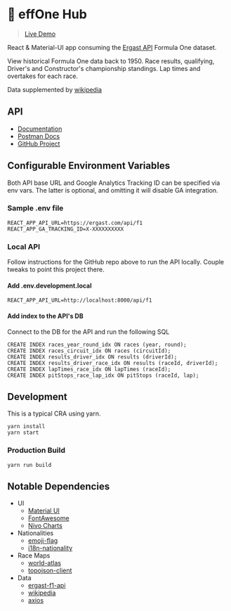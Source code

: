 # 🏁 effOne Hub

> [Live Demo](https://effonehub.com/)

React & Material-UI app consuming the [Ergast API](https://ergast.com/mrd/) Formula One dataset.

View historical Formula One data back to 1950. Race results, qualifying, Driver's and Constructor's championship standings. Lap times and overtakes for each race. 

Data supplemented by [wikipedia](https://wikipedia.com)

## API

* [Documentation](https://ergast.com/mrd/)
* [Postman Docs](https://documenter.getpostman.com/view/11586746/SztEa7bL#intro)
* [GitHub Project](https://github.com/jcnewell/ergast-f1-api)

## Configurable Environment Variables

Both API base URL and Google Analytics Tracking ID can be specified via env vars.  The latter is optional, and omitting it will disable GA integration.

### Sample .env file
```
REACT_APP_API_URL=https://ergast.com/api/f1
REACT_APP_GA_TRACKING_ID=X-XXXXXXXXXX
```

### Local API

Follow instructions for the GitHub repo above to run the API locally. Couple tweaks to point this project there.

#### Add .env.development.local
```
REACT_APP_API_URL=http://localhost:8000/api/f1
```

#### Add index to the API's DB
Connect to the DB for the API and run the following SQL
```
CREATE INDEX races_year_round_idx ON races (year, round);
CREATE INDEX races_circuit_idx ON races (circuitId);
CREATE INDEX results_driver_idx ON results (driverId);
CREATE INDEX results_driver_race_idx ON results (raceId, driverId);
CREATE INDEX lapTimes_race_idx ON lapTimes (raceId);
CREATE INDEX pitStops_race_lap_idx ON pitStops (raceId, lap);
```

## Development

This is a typical CRA using yarn.

```
yarn install
yarn start
```

### Production Build

```
yarn run build
```

## Notable Dependencies

* UI
  * [Material UI](https://mui.com)
  * [FontAwesome](https://fontawesome.com/)
  * [Nivo Charts](https://nivo.rocks)
* Nationalities
  * [emoji-flag](https://www.npmjs.com/package/emoji-flag)
  * [i18n-nationality](https://www.npmjs.com/package/i18n-nationality)
* Race Maps
  * [world-atlas](https://www.npmjs.com/package/world-atlas)
  * [topojson-client](https://www.npmjs.com/package/topojson-client)
* Data
  * [ergast-f1-api](https://github.com/jcnewell/ergast-f1-api)
  * [wikipedia](https://www.npmjs.com/package/wikipedia)
  * [axios](https://www.npmjs.com/package/axios)
